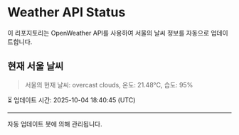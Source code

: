 
# Weather API Status

이 리포지토리는 OpenWeather API를 사용하여 서울의 날씨 정보를 자동으로 업데이트합니다.

## 현재 서울 날씨
> 서울의 현재 날씨: overcast clouds, 온도: 21.48°C, 습도: 95%

⏳ 업데이트 시간: 2025-10-04 18:40:45 (UTC)

---
자동 업데이트 봇에 의해 관리됩니다.
